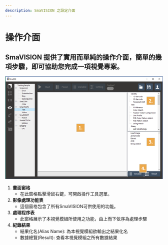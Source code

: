 ```yaml
---
description: SmaVISION 之設定介面
---
```


# 操作介面

## SmaVISION 提供了實用而單純的操作介面，簡單的幾項步驟，即可協助您完成一項視覺專案。

![](../.gitbook/assets/tu-pian-41%20%281%29.png)

1. **畫面窗格**
   * 在此窗格點擊滑鼠右鍵，可開啟操作工具選單。
2. **影像處理功能表**
   * 這個窗格包含了所有SmaVISION可供使用的功能。
3. **處理程序表**
   * 此窗格展示了本視覺模組所使用之功能，由上而下依序為處理步驟
4. **紀錄結果**
   * 結果化名\(Alias Name\): 為本視覺模組欲輸出之結果化名
   * 數據總覽\(Result\): 查看本視覺模組之所有數據結果

